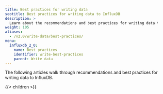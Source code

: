 ```yaml
---
title: Best practices for writing data
seotitle: Best practices for writing data to InfluxDB
description: >
  Learn about the recommendations and best practices for writing data to InfluxDB.
weight: 105
aliases:
  - /v2.0/write-data/best-practices/
menu:
  influxdb_2_0:
    name: Best practices
    identifier: write-best-practices
    parent: Write data
---
```


The following articles walk through recommendations and best practices for writing
data to InfluxDB.

{{< children >}}
